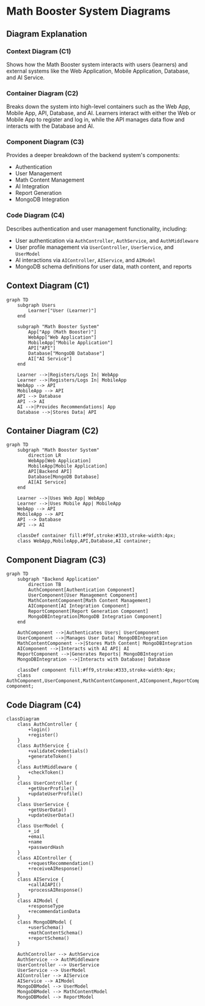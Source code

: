 # Math Booster System Diagrams

## Diagram Explanation

### Context Diagram (C1)
Shows how the Math Booster system interacts with users (learners) and external systems like the Web Application, Mobile Application, Database, and AI Service.

### Container Diagram (C2)
Breaks down the system into high-level containers such as the Web App, Mobile App, API, Database, and AI. Learners interact with either the Web or Mobile App to register and log in, while the API manages data flow and interacts with the Database and AI.

### Component Diagram (C3)
Provides a deeper breakdown of the backend system's components:
- Authentication
- User Management
- Math Content Management
- AI Integration
- Report Generation
- MongoDB Integration

### Code Diagram (C4)
Describes authentication and user management functionality, including:
- User authentication via `AuthController`, `AuthService`, and `AuthMiddleware`
- User profile management via `UserController`, `UserService`, and `UserModel`
- AI interactions via `AIController`, `AIService`, and `AIModel`
- MongoDB schema definitions for user data, math content, and reports

## Context Diagram (C1)
```mermaid
graph TD
    subgraph Users
        Learner["User (Learner)"]
    end

    subgraph "Math Booster System"
        App["App (Math Booster)"]
        WebApp["Web Application"]
        MobileApp["Mobile Application"]
        API["API"]
        Database["MongoDB Database"]
        AI["AI Service"]
    end

    Learner -->|Registers/Logs In| WebApp
    Learner -->|Registers/Logs In| MobileApp
    WebApp --> API
    MobileApp --> API
    API --> Database
    API --> AI
    AI -->|Provides Recommendations| App
    Database -->|Stores Data| API
```

## Container Diagram (C2)
```mermaid
graph TD
    subgraph "Math Booster System"
        direction LR
        WebApp[Web Application]
        MobileApp[Mobile Application]
        API[Backend API]
        Database[MongoDB Database]
        AI[AI Service]
    end

    Learner -->|Uses Web App| WebApp
    Learner -->|Uses Mobile App| MobileApp
    WebApp --> API
    MobileApp --> API
    API --> Database
    API --> AI

    classDef container fill:#f9f,stroke:#333,stroke-width:4px;
    class WebApp,MobileApp,API,Database,AI container;
```

## Component Diagram (C3)
```mermaid
graph TD
    subgraph "Backend Application"
        direction TB
        AuthComponent[Authentication Component]
        UserComponent[User Management Component]
        MathContentComponent[Math Content Management]
        AIComponent[AI Integration Component]
        ReportComponent[Report Generation Component]
        MongoDBIntegration[MongoDB Integration Component]
    end

    AuthComponent -->|Authenticates Users| UserComponent
    UserComponent -->|Manages User Data| MongoDBIntegration
    MathContentComponent -->|Stores Math Content| MongoDBIntegration
    AIComponent -->|Interacts with AI API| AI
    ReportComponent -->|Generates Reports| MongoDBIntegration
    MongoDBIntegration -->|Interacts with Database| Database

    classDef component fill:#ff9,stroke:#333,stroke-width:4px;
    class AuthComponent,UserComponent,MathContentComponent,AIComponent,ReportComponent,MongoDBIntegration component;
```

## Code Diagram (C4)
```mermaid
classDiagram
    class AuthController {
        +login()
        +register()
    }
    class AuthService {
        +validateCredentials()
        +generateToken()
    }
    class AuthMiddleware {
        +checkToken()
    }
    class UserController {
        +getUserProfile()
        +updateUserProfile()
    }
    class UserService {
        +getUserData()
        +updateUserData()
    }
    class UserModel {
        +_id
        +email
        +name
        +passwordHash
    }
    class AIController {
        +requestRecommendation()
        +receiveAIResponse()
    }
    class AIService {
        +callAIAPI()
        +processAIResponse()
    }
    class AIModel {
        +responseType
        +recommendationData
    }
    class MongoDBModel {
        +userSchema()
        +mathContentSchema()
        +reportSchema()
    }

    AuthController --> AuthService
    AuthService --> AuthMiddleware
    UserController --> UserService
    UserService --> UserModel
    AIController --> AIService
    AIService --> AIModel
    MongoDBModel --> UserModel
    MongoDBModel --> MathContentModel
    MongoDBModel --> ReportModel
